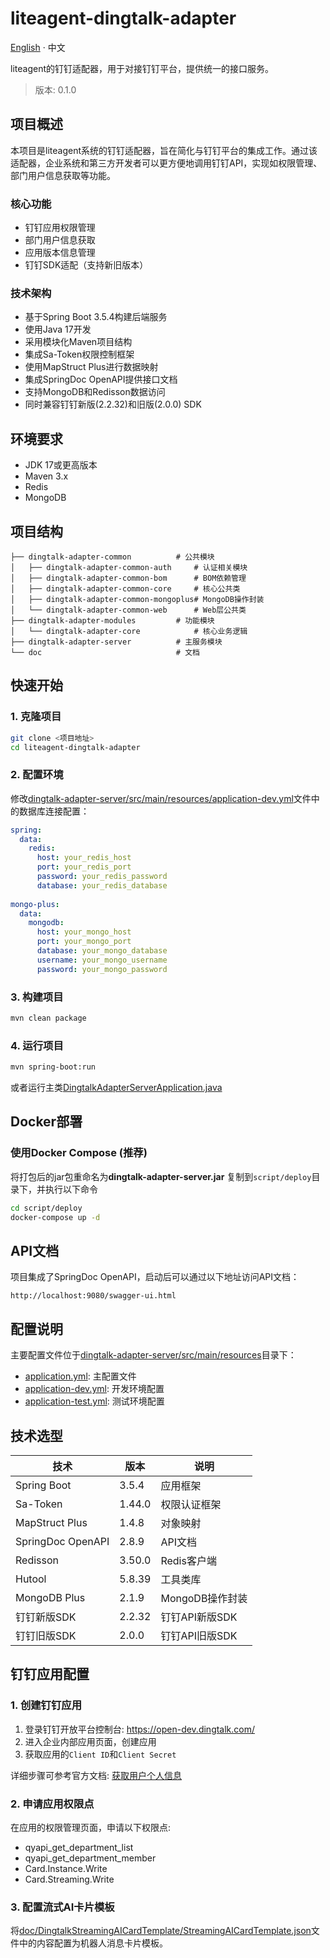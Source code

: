 # liteagent-dingtalk-adapter
[English](README.md) · 中文

liteagent的钉钉适配器，用于对接钉钉平台，提供统一的接口服务。


> 版本: 0.1.0

## 项目概述

本项目是liteagent系统的钉钉适配器，旨在简化与钉钉平台的集成工作。通过该适配器，企业系统和第三方开发者可以更方便地调用钉钉API，实现如权限管理、部门用户信息获取等功能。

### 核心功能

- 钉钉应用权限管理
- 部门用户信息获取
- 应用版本信息管理
- 钉钉SDK适配（支持新旧版本）

### 技术架构

- 基于Spring Boot 3.5.4构建后端服务
- 使用Java 17开发
- 采用模块化Maven项目结构
- 集成Sa-Token权限控制框架
- 使用MapStruct Plus进行数据映射
- 集成SpringDoc OpenAPI提供接口文档
- 支持MongoDB和Redisson数据访问
- 同时兼容钉钉新版(2.2.32)和旧版(2.0.0) SDK

## 环境要求

- JDK 17或更高版本
- Maven 3.x
- Redis
- MongoDB

## 项目结构

```
├── dingtalk-adapter-common          # 公共模块
│   ├── dingtalk-adapter-common-auth     # 认证相关模块
│   ├── dingtalk-adapter-common-bom      # BOM依赖管理
│   ├── dingtalk-adapter-common-core     # 核心公共类
│   ├── dingtalk-adapter-common-mongoplus# MongoDB操作封装
│   └── dingtalk-adapter-common-web      # Web层公共类
├── dingtalk-adapter-modules         # 功能模块
│   └── dingtalk-adapter-core            # 核心业务逻辑
├── dingtalk-adapter-server          # 主服务模块
└── doc                              # 文档
```

## 快速开始

### 1. 克隆项目

```bash
git clone <项目地址>
cd liteagent-dingtalk-adapter
```

### 2. 配置环境

修改[dingtalk-adapter-server/src/main/resources/application-dev.yml](file:///D:/Users/27707/project/liteagent-dingtalk-adapter/dingtalk-adapter-server/src/main/resources/application-dev.yml)文件中的数据库连接配置：

```yaml
spring:
  data:
    redis:
      host: your_redis_host
      port: your_redis_port
      password: your_redis_password
      database: your_redis_database
      
mongo-plus:
  data:
    mongodb:
      host: your_mongo_host
      port: your_mongo_port
      database: your_mongo_database
      username: your_mongo_username
      password: your_mongo_password
```

### 3. 构建项目

```bash
mvn clean package
```

### 4. 运行项目

```bash
mvn spring-boot:run
```

或者运行主类[DingtalkAdapterServerApplication.java](file:///D:/Users/27707/project/liteagent-dingtalk-adapter/dingtalk-adapter-server/src/main/java/com/litevar/dingtalk/adapter/DingtalkAdapterServerApplication.java)

## Docker部署

### 使用Docker Compose (推荐)

将打包后的jar包重命名为**dingtalk-adapter-server.jar** 复制到`script/deploy`目录下，并执行以下命令

```bash
cd script/deploy
docker-compose up -d
```


## API文档

项目集成了SpringDoc OpenAPI，启动后可以通过以下地址访问API文档：

```
http://localhost:9080/swagger-ui.html
```

## 配置说明

主要配置文件位于[dingtalk-adapter-server/src/main/resources](/dingtalk-adapter-server/src/main/resources)目录下：

- [application.yml](/dingtalk-adapter-server/src/main/resources/application.yml): 主配置文件
- [application-dev.yml](/dingtalk-adapter-server/src/main/resources/application-dev.yml): 开发环境配置
- [application-test.yml](/dingtalk-adapter-server/src/main/resources/application-test.yml): 测试环境配置

## 技术选型

| 技术 | 版本 | 说明 |
|------|------|------|
| Spring Boot | 3.5.4 | 应用框架 |
| Sa-Token | 1.44.0 | 权限认证框架 |
| MapStruct Plus | 1.4.8 | 对象映射 |
| SpringDoc OpenAPI | 2.8.9 | API文档 |
| Redisson | 3.50.0 | Redis客户端 |
| Hutool | 5.8.39 | 工具类库 |
| MongoDB Plus | 2.1.9 | MongoDB操作封装 |
| 钉钉新版SDK | 2.2.32 | 钉钉API新版SDK |
| 钉钉旧版SDK | 2.0.0 | 钉钉API旧版SDK |

## 钉钉应用配置

### 1. 创建钉钉应用

1. 登录钉钉开放平台控制台: https://open-dev.dingtalk.com/
2. 进入企业内部应用页面，创建应用
3. 获取应用的`Client ID`和`Client Secret`

详细步骤可参考官方文档: [获取用户个人信息](https://open.dingtalk.com/document/orgapp/tutorial-obtaining-user-personal-information#d891055dc8grp)

### 2. 申请应用权限点

在应用的权限管理页面，申请以下权限点:

- qyapi_get_department_list
- qyapi_get_department_member
- Card.Instance.Write
- Card.Streaming.Write


### 3. 配置流式AI卡片模板

将[doc/DingtalkStreamingAICardTemplate/StreamingAICardTemplate.json](doc/DingtalkStreamingAICardTemplate/StreamingAICardTemplate.json)文件中的内容配置为机器人消息卡片模板。